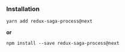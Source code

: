 <!-- TITLE -->
<!-- BADGES -->

<!-- DESCRIPTION -->

### Installation

```
yarn add redux-saga-process@next
```

**or**

```
npm install --save redux-saga-process@next
```

<!-- HISTORY -->

<!-- BACKERS -->

<!-- LICENSE -->
